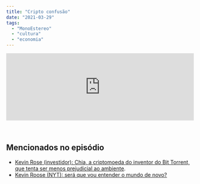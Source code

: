 ```yaml
---
title: "Cripto confusão"
date: "2021-03-29"
tags: 
  - "MonoEstereo"
  - "cultura"
  - "economia"
---
```


<iframe style="width: 100%; height: 180px;" src="https://anchor.fm/MonoEstéreo/embed/episodes/Cripto-confuso-etppj8" width="100%" height="180px" frameborder="0" scrolling="no"></iframe>

 

## Mencionados no episódio

- [Kevin Rose (investidor): Chia, a criptomoeda do inventor do Bit Torrent, que tenta ser menos prejudicial ao ambiente](https://www.mofi.net/chia-a-new-cryptocurrency-launching-soon-built-by-bram-cohen-founder-of-bittorrent/).
- [Kevin Roose (NYT): será que vou entender o mundo de novo?](https://editions.futureproof.tips/issues/will-i-ever-understand-the-world-again-481722)
